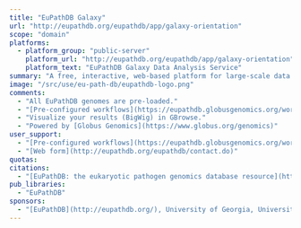 ```yaml
---
title: "EuPathDB Galaxy"
url: "http://eupathdb.org/eupathdb/app/galaxy-orientation"
scope: "domain"
platforms:
  - platform_group: "public-server"
    platform_url: "http://eupathdb.org/eupathdb/app/galaxy-orientation"
    platform_text: "EuPathDB Galaxy Data Analysis Service"
summary: "A free, interactive, web-based platform for large-scale data analysis focused on eukaryotic pathogens."
image: "/src/use/eu-path-db/eupathdb-logo.png"
comments:
  - "All EuPathDB genomes are pre-loaded."
  - "[Pre-configured workflows](https://eupathdb.globusgenomics.org/workflow/list_published) are available."
  - "Visualize your results (BigWig) in GBrowse."
  - "Powered by [Globus Genomics](https://www.globus.org/genomics)"
user_support:
  - "[Pre-configured workflows](https://eupathdb.globusgenomics.org/workflow/list_published)"
  - "[Web form](http://eupathdb.org/eupathdb/contact.do)"
quotas:
citations:
  - "[EuPathDB: the eukaryotic pathogen genomics database resource](https://academic.oup.com/nar/article/45/D1/D581/2605823), Cristina Aurrecoechea, Ana Barreto, Evelina Y. Basenko, John Brestelli, Brian P. Brunk, Shon Cade, Kathryn Crouch, Ryan Doherty Dave Falke, Steve Fischer, Bindu Gajria, Omar S. Harb, Mark Heiges, Christiane Hertz-Fowler, Sufen Hu, John Iodice Jessica C. Kissinger, Cris Lawrence, Wei Li, Deborah F. Pinney, Jane A. Pulman, David S. Roos, Achchuthan Shanmugasundram Fatima Silva-Franco, Sascha Steinbiss, Christian J. Stoeckert, Jr, Drew Spruill, Haiming Wang, Susanne Warrenfeltz, Jie Zheng. *Nucleic Acids Research*, Volume 45, Issue D1, 4 January 2017, Pages D581–D591, https://doi.org/10.1093/nar/gkw1105"
pub_libraries:
  - "EuPathDB"
sponsors:
  - "[EuPathDB](http://eupathdb.org/), University of Georgia, University of Pennsylvania, and University of Liverpool."
---
```

